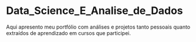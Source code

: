 # Data_Science_E_Analise_de_Dados
Aqui apresento meu portfólio com análises e projetos tanto pessoais quanto extraídos de aprendizado em cursos que participei.
